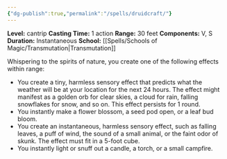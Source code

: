 ```yaml
---
{"dg-publish":true,"permalink":"/spells/druidcraft/"}
---
```


**Level:** cantrip
**Casting Time:** 1 action
**Range:** 30 feet
**Components:** V, S
**Duration:** Instantaneous
**School:** [[Spells/Schools of Magic/Transmutation\|Transmutation]]

Whispering to the spirits of nature, you create one of the following effects within range:
- You create a tiny, harmless sensory effect that predicts what the weather will be at your location for the next 24 hours. The effect might manifest as a golden orb for clear skies, a cloud for rain, falling snowflakes for snow, and so on. This effect persists for 1 round.
- You instantly make a flower blossom, a seed pod open, or a leaf bud bloom.
- You create an instantaneous, harmless sensory effect, such as falling leaves, a puff of wind, the sound of a small animal, or the faint odor of skunk. The effect must fit in a 5-foot cube.
- You instantly light or snuff out a candle, a torch, or a small campfire.